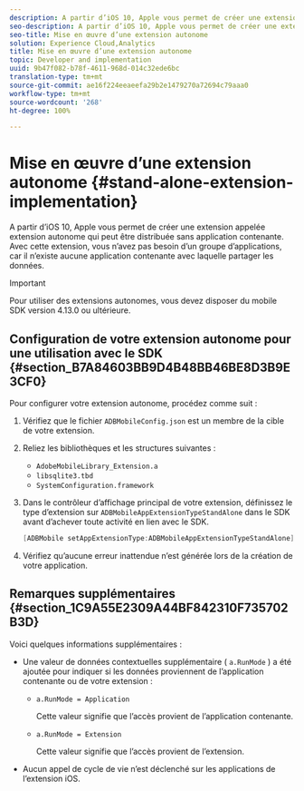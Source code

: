 ```yaml
---
description: A partir d’iOS 10, Apple vous permet de créer une extension appelée extension autonome qui peut être distribuée sans application contenante. Avec cette extension, vous n’avez pas besoin d’un groupe d’applications, car il n’existe aucune application contenante avec laquelle partager les données.
seo-description: A partir d’iOS 10, Apple vous permet de créer une extension appelée extension autonome qui peut être distribuée sans application contenante. Avec cette extension, vous n’avez pas besoin d’un groupe d’applications, car il n’existe aucune application contenante avec laquelle partager les données.
seo-title: Mise en œuvre d’une extension autonome
solution: Experience Cloud,Analytics
title: Mise en œuvre d’une extension autonome
topic: Developer and implementation
uuid: 9b47f082-b78f-4611-968d-014c32ede6bc
translation-type: tm+mt
source-git-commit: ae16f224eeaeefa29b2e1479270a72694c79aaa0
workflow-type: tm+mt
source-wordcount: '268'
ht-degree: 100%

---
```



# Mise en œuvre d’une extension autonome {#stand-alone-extension-implementation}

A partir d’iOS 10, Apple vous permet de créer une extension appelée extension autonome qui peut être distribuée sans application contenante. Avec cette extension, vous n’avez pas besoin d’un groupe d’applications, car il n’existe aucune application contenante avec laquelle partager les données.

>[!IMPORTANT]
>
>Pour utiliser des extensions autonomes, vous devez disposer du mobile SDK version 4.13.0 ou ultérieure.

## Configuration de votre extension autonome pour une utilisation avec le SDK {#section_B7A84603BB9D4B48BB46BE8D3B9E3CF0}

Pour configurer votre extension autonome, procédez comme suit :

1. Vérifiez que le fichier `ADBMobileConfig.json` est un membre de la cible de votre extension.
1. Reliez les bibliothèques et les structures suivantes :

   * `AdobeMobileLibrary_Extension.a`
   * `libsqlite3.tbd`
   * `SystemConfiguration.framework`

1. Dans le contrôleur d’affichage principal de votre extension, définissez le type d’extension sur `ADBMobileAppExtensionTypeStandAlone` dans le SDK avant d’achever toute activité en lien avec le SDK.

   ```objective-c
   [ADBMobile setAppExtensionType:ADBMobileAppExtensionTypeStandAlone];
   ```

1. Vérifiez qu’aucune erreur inattendue n’est générée lors de la création de votre application.

## Remarques supplémentaires {#section_1C9A55E2309A44BF842310F735702B3D}

Voici quelques informations supplémentaires :

* Une valeur de données contextuelles supplémentaire ( `a.RunMode` ) a été ajoutée pour indiquer si les données proviennent de l’application contenante ou de votre extension :

   * `a.RunMode = Application`

      Cette valeur signifie que l’accès provient de l’application contenante.
   * `a.RunMode = Extension`

      Cette valeur signifie que l’accès provient de l’extension.

* Aucun appel de cycle de vie n’est déclenché sur les applications de l’extension iOS.


